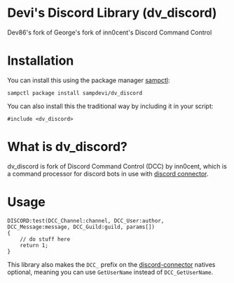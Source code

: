 # Devi's Discord Library (dv_discord)

Dev86's fork of George's fork of inn0cent's Discord Command Control

# Installation

You can install this using the package manager [sampctl](http://sampctl.com):

```
sampctl package install sampdevi/dv_discord
```

You can also install this the traditional way by including it in your script:
```pawn
#include <dv_discord>
```

# What is dv_discord?

dv_discord is fork of Discord Command Control (DCC) by inn0cent, which is a command processor for discord bots in use with [discord connector](https://github.com/maddinat0r/samp-discord-connector "praise j0sh").

# Usage

```pawn
DISCORD:test(DCC_Channel:channel, DCC_User:author, DCC_Message:message, DCC_Guild:guild, params[])
{
    // do stuff here
    return 1;
}
```

This library also makes the `DCC_` prefix on the [discord-connector](https://github.com/maddinat0r/samp-discord-connector) natives optional, meaning you can use `GetUserName` instead of `DCC_GetUserName`.
